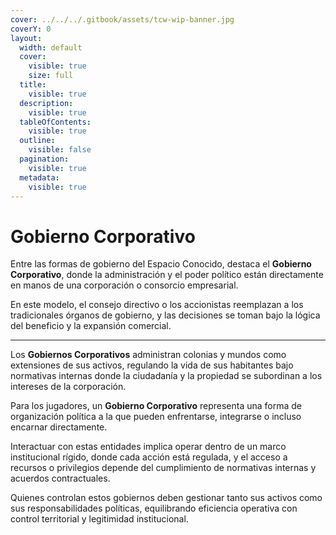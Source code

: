 ```yaml
---
cover: ../../../.gitbook/assets/tcw-wip-banner.jpg
coverY: 0
layout:
  width: default
  cover:
    visible: true
    size: full
  title:
    visible: true
  description:
    visible: true
  tableOfContents:
    visible: true
  outline:
    visible: false
  pagination:
    visible: true
  metadata:
    visible: true
---
```


# Gobierno Corporativo

Entre las formas de gobierno del Espacio Conocido, destaca el **Gobierno Corporativo**, donde la administración y el poder político están directamente en manos de una corporación o consorcio empresarial.

En este modelo, el consejo directivo o los accionistas reemplazan a los tradicionales órganos de gobierno, y las decisiones se toman bajo la lógica del beneficio y la expansión comercial.

***

Los **Gobiernos Corporativos** administran colonias y mundos como extensiones de sus activos, regulando la vida de sus habitantes bajo normativas internas donde la ciudadanía y la propiedad se subordinan a los intereses de la corporación.

Para los jugadores, un **Gobierno Corporativo** representa una forma de organización política a la que pueden enfrentarse, integrarse o incluso encarnar directamente.

Interactuar con estas entidades implica operar dentro de un marco institucional rígido, donde cada acción está regulada, y el acceso a recursos o privilegios depende del cumplimiento de normativas internas y acuerdos contractuales.

Quienes controlan estos gobiernos deben gestionar tanto sus activos como sus responsabilidades políticas, equilibrando eficiencia operativa con control territorial y legitimidad institucional.

